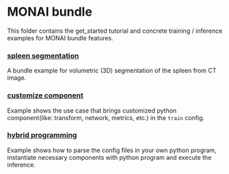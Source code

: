 # MONAI bundle
This folder contains the get_started tutorial and concrete training / inference examples for MONAI bundle features.

### [spleen segmentation](./spleen_segmentation)
A bundle example for volumetric (3D) segmentation of the spleen from CT image.
### [customize component](./custom_component)
Example shows the use case that brings customized python component(like: transform, network, metrics, etc.) in the `train` config.
### [hybrid programming](./hybrid_programming)
Example shows how to parse the config files in your own python program, instantiate necessary components with python program and execute the inference.
